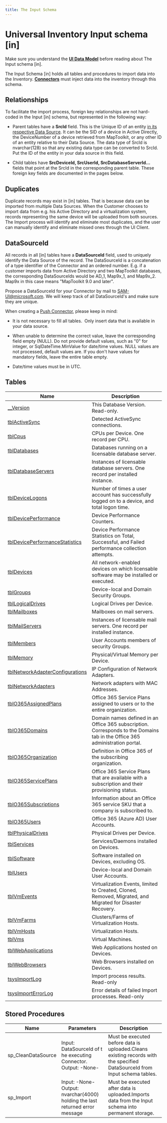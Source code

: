```yaml
---
title: The Input Schema 
---
```

# Universal Inventory Input schema [in]

Make sure you understand the [**UI Data Model**](Data-Model.md) before reading about The Input schema [in].

The Input Schema [in] holds all tables and procedures to import data into the Inventory. [**Connectors**](Push-Connectors.md)​​ must inject data into the inventory through this schema.

## Relationships

To facilitate the import process​, foreign key relationships are not hard-coded in the Input [in] schema, but represented ​in the following way:

- Parent tables have a ​**SrcId** field. This is the Unique ID of an entity <ins>in its respective Data Source</ins>.
  It can be the SID of a device in Active Directly, the DeviceNumber of a device retrieved from MapToolkit, or any other ID of an entity relative to their Data Source. The data type of SrcId is nvarchar(128) so that any existing data type can be converted to SrcId.  
  Put the ID of the entity in your data source in this field.

- Child tables have **SrcDeviceId, SrcUserId, SrcDatabaseServerId...** fields that point at the SrcId in the corresponding parent table. These foreign key fields are documented in the pages below.

## Duplicates​​

Duplicate records may exist in [in] tables. That is because data can be imported from multiple Data Sources. When the Customer chooses to import data from e.g. his Active Directory and a virtualization system, records representing the same device will be uploaded from both sources. The Import process will identify and eliminate most duplicates, and the user can manually ​identify and eliminate missed ones through the UI Client.

## DataSourceId

A​ll records in all [in​] tables have a **DataSourceId** field, used to uniquely identify the Data Source of the record. The DataSourceId is a concatenation of a type identifier of the Connector and an ordered number. E.g. if a customer imports data from Active Directory and two MapToolkit databases, the corresponding DataSourceIds would be AD_1, Map9x_1, and Map9x_2. Map9x in this case means "MapToolkit 9.0 and later".

Propose a DataSourceId for your Connector by mail to SAM-UI@microsoft.com. We will keep track of all DataSourceId's and make sure they are unique.

When creating a [Push Connector](Push-Connectors.md), please keep in mind:

- ​It is not necessary to fill all tables. ​ Only insert data that is available in your data source.

- When unable to determine the correct value, leave the corresponding field    empty (NULL). Do not provide default values, such as "0" for integer, or SqlDateTime.MinValue for date/time values. NULL values are not processed, default values are. If you don't have values for mandatory fields, leave the entire table empty.

- Date/time values must be in UTC.

## Tables

| Name                            | Description​                                                                                                                 |
|---------------------------------|-----------------------------------------------------------------------------------------------------------------------------|
| [__Version](-Version.md)                       | This Database Version. Read-only.                                                                                           |
| [tblActiveSync​](tblActiveSync.md)                   | Detected ActiveSync connections.                                                                                            |
| [tblCpus](tblCpus.md)                         | CPUs per Device. One record per CPU.                                                                                        |
| [tblDa​​​tabases](tblDatabases.md)                    | ​Databases running on a licensable database server.                                                                          |
| [tblDatabaseServers](tblDatabaseServers.md)              | Instances of licensable database servers. One record per installed instance.                                                |
| [tblDeviceLogons](tblDeviceLogons.md)                 | Number of times a user account has successfully logged on to a device, and total logon time.                                |
| [tblDevicePerformance](tblDevicePerformance.md)           | Device Performance Counters.                                                                                                |
| [tblDevicePerformanceStatistics](tblDevicePerformanceStatistics.md)  | Device Performance Statistics on Total, Successful, and Failed performance collection attempts.                             |
| [tblDevices](tblDevices.md)​                      | All network-enabled devices on which licensable software may be installed or executed.                                      |
| [tblGroups](tblGroups.md)                       | Device-local and Domain Security Groups.                                                                                    |
| [tblLogicalDrives](tblLogicalDrives.md)                | Logical Drives per Device.                                                                                                  |
| [tblMailboxes](tblMailboxes.md)                    | Mailboxes on mail servers.                                                                                                  |
| [tblMailServers](tblMailServers.md)                  | Instances of licensable mail servers. One record per installed instance.                                                    |
| [tblMembers​](tblMembers.md)                      | User Accounts members of security Groups.                                                                                   |
| [tblMemory](tblMemory.md)                       | Physical/Virtual Memory per Device.                                                                                         |
| [tblNetworkAdapterConfigurations](tblNetworkAdapterConfigurations.md) | IP Configuration of Network Adapters.                                                                                       |
| [tblNetworkAdapters](tblNetworkAdapters.md)              | Network adapters with MAC Addresses.                                                                                        |
| [tblO365AssignedPlans](tblO365AssignedPlans.md)            | Office 365 Service Plans assigned to users or to the entire organization.                                                   |
| [tblO365Domains](tblO365Domains.md)                  | Domain names defined in an Office 365 subscription. Corresponds to the Domains tab in the Office 365 administration portal. |
| [tblO365Organization](tblO365Organization.md)​             | Definition in Office 365 of the subscribing organization.                                                                   |
| [tblO365ServicePlans](tblO365ServicePlans.md)             | Office 365 Service Plans that are available with a subscription and their provisioning status.                              |
| [tblO365Subscriptions](tblO365Subscriptions.md)            | Information about an Office 365 service SKU that a company is subscribed to.                                                |
| [tblO365Users](tblO365Users.md)                    | Office 365 (Azure AD) User Accounts.                                                                                        |
| [tblPhysicalDrives](tblPhysicalDrives.md)               | Physical Drives per Device.                                                                                                 |
| [tblServices](tblServices.md)                     | Services/Daemons installed on Devices.                                                                                      |
| [tblSoftware​](tblSoftware.md)                     | Software installed on Devices, excluding OS.                                                                                |
| [tblUsers](tblUsers.md)                        | Device-local and Domain User Accounts.                                                                                      |
| [tblVmEvents](tblVmEvents.md)​                     | Virtualization Events, limited to Created, Cloned, Removed, Migrated, and Migrated for Disaster Recovery.                   |
| [tblVmFarms](tblVmFarms.md)                      | Clusters/Farms of Virtualization Hosts.                                                                                     |
| [tblVmHosts](tblVmHosts.md)                     | Virtualization Hosts.                                                                                                       |
| [tblVms](tblVms.md)                          | Virtual Machines.                                                                                                           |
| [tblWebApplications](tblWebApplications.md)             | Web Applications hosted on Devices.                                                                                         |
| [tblWebBrowsers](tblWebBrowsers.md)                  | Web Browsers installed on Devices.                                                                                          |
| [tsysImportLog](tsysImportLog.md)                   | Import process results. Read-only                                                                                           |
| [tsysImportErrorLog​](tsysImportErrorLog.md)              | Error details of failed Import processes. Read-only                                                                         |

## Stored Procedures

| ​Name               | Parameters​                                                                  | Description​                                                                                                                |
|--------------------|-----------------------------------------------------------------------------|----------------------------------------------------------------------------------------------------------------------------|
| ​sp_CleanDataSource | Input: DataSourceId of t​he executing Connector. <br/> ​Output: -None-               | ​Must be executed before data is uploaded.Cleans existing records with the specified DataSourceId from Input schema tables. |
| sp_Import​          | Input: -​None- <br/> Output: nvarchar(4000) holding the last returned error message​​ | Must be executed after data is uploaded.Imports data from the Input schema into permanent storage.                         |